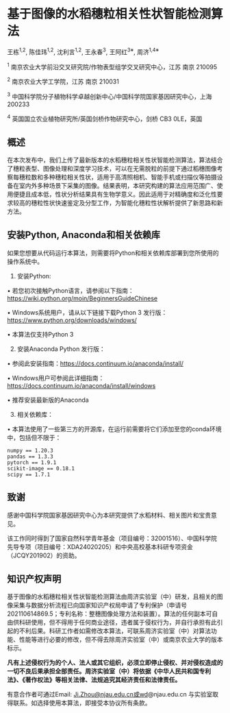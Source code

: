 # 基于图像的水稻穗粒相关性状智能检测算法

王栋<sup>1,2</sup>, 陈佳玮<sup>1,2</sup>, 沈利言<sup>1,2</sup>, 王永春<sup>3</sup>, 王阿红<sup>3※</sup>, 周济<sup>1,4※</sup>

<sup>1</sup> 南京农业大学前沿交叉研究院/作物表型组学交叉研究中心，江苏 南京 210095

<sup>2</sup> 南京农业大学工学院，江苏 南京 210031

<sup>3</sup> 中国科学院分子植物科学卓越创新中心/中国科学院国家基因研究中心，上海 200233

<sup>4</sup> 英国国立农业植物研究所/英国剑桥作物研究中心，剑桥 CB3 0LE，英国

## 概述
在本次发布中，我们上传了最新版本的水稻穗粒相关性状智能检测算法，算法结合了穗粒表型、图像处理和深度学习技术，可以在无需脱粒的前提下通过稻穗图像考察每穗粒数和多种穗粒相关性状，适用于高清照相机、智能手机或扫描仪等拍摄设备在室内外多种场景下采集的图像。结果表明，本研究构建的算法应用范围广、使用便捷且成本低，性状分析结果具有生物学意义。因此适用于对精确度和泛化性要求较高的穗粒性状快速鉴定及分型工作，为智能化穗粒性状解析提供了新思路和新方法。


## 安装Python, Anaconda和相关依赖库
如果您想要从代码运行本算法，则需要将Python和相关依赖库部署到您所使用的操作系统中。

1. 安装Python:

  •	 若您初次接触Python语言，请参阅以下指南：
 https://wiki.python.org/moin/BeginnersGuideChinese
 
  •	 Windows系统用户，请从以下链接下载Python 3 发行版：
 https://www.python.org/downloads/windows/
 
  •	 本算法仅支持Python 3
 
2. 安装Anaconda Python 发行版：

  •	 参阅此安装指南：https://docs.continuum.io/anaconda/install/
 
  •	 Windows用户可参阅此详细指南：https://docs.continuum.io/anaconda/install/windows 
 
  •	 推荐安装最新版的Anaconda
 
3. 相关依赖库：

 • 本算法使用了一些第三方的开源库，在运行前需要将它们添加至您的conda环境中，包括但不限于：
 
    numpy == 1.20.3
    pandas == 1.3.3
    pytorch == 1.9.1
    scikit-image == 0.18.1
    scipy == 1.7.1
  
## 致谢

感谢中国科学院国家基因研究中心为本研究提供了水稻材料、相关图片和宝贵意见。

该工作同时得到了国家自然科学青年基金（项目编号：32001516）、中国科学院先导专项（项目编号：XDA24020205）和中央高校基本科研专项资金（JCQY201902）的资助。


## 知识产权声明
基于图像的水稻穗粒相关性状智能检测算法由周济实验室（中）研发，且相关的图像采集与数据分析流程已向国家知识产权局申请了专利保护（申请号202110614869.5；专利名称：整穗图像处理方法和装置）。算法的任何副本可自由供科研使用，但不得用于任何商业途径，违者属于侵权行为，并自行承担有此引起的不利后果。科研工作者如需修改本算法，可联系周济实验室（中）对算法功能、性能等进行必要的修改，但不得去除周济实验室（中）或南京农业大学的版本标示。 　　

<b>凡有上述侵权行为的个人、法人或其它组织，必须立即停止侵权、并对侵权造成的一切不良后果承担全部责任。周济实验室（中）将依据《中华人民共和国专利法》、《著作权法》等相关法律、法规追究其经济责任和法律责任。</b>

有意合作者可通过Email: Ji.Zhou@njau.edu.cn或wd@njau.edu.cn 与实验室取得联系。如选择使用本算法，即接受本协议所有条款。

 
